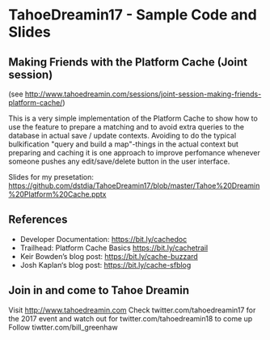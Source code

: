 # TahoeDreamin17 - Sample Code and Slides
## Making Friends with the Platform Cache (Joint session)
(see http://www.tahoedreamin.com/sessions/joint-session-making-friends-platform-cache/)

This is a very simple implementation of the Platform Cache to show how to use the feature to prepare a matching and to avoid extra queries to the database in actual save / update contexts. Avoiding to do the typical bulkification "query and build a map"-things in the actual context but preparing and caching it is one approach to improve perfomance whenever someone pushes any edit/save/delete button in the user interface.

Slides for my presetation: https://github.com/dstdia/TahoeDreamin17/blob/master/Tahoe%20Dreamin%20Platform%20Cache.pptx

## References

* Developer Documentation: https://bit.ly/cachedoc
* Trailhead: Platform Cache Basics https://bit.ly/cachetrail
* Keir Bowden’s blog post: https://bit.ly/cache-buzzard
* Josh Kaplan‘s blog post: https://bit.ly/cache-sfblog

## Join in and come to Tahoe Dreamin

Visit http://www.tahoedreamin.com
Check twitter.com/tahoedreamin17 for the 2017 event and watch out for twitter.com/tahoedreamin18 to come up
Follow tiwtter.com/bill_greenhaw
